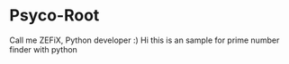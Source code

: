 # Psyco-Root
Call me ZEFiX, Python developer :)
Hi this is an sample for prime number finder with python
